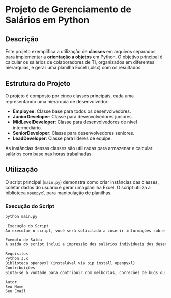 # Projeto de Gerenciamento de Salários em Python

## Descrição

Este projeto exemplifica a utilização de **classes** em arquivos separados para implementar a **orientação a objetos** em Python. O objetivo principal é calcular os salários de colaboradores de TI, organizados em diferentes hierarquias, e gerar uma planilha Excel (.xlsx) com os resultados.

## Estrutura do Projeto

O projeto é composto por cinco classes principais, cada uma representando uma hierarquia de desenvolvedor:

- **Employee**: Classe base para todos os desenvolvedores.
- **JuniorDeveloper**: Classe para desenvolvedores juniores.
- **MidLevelDeveloper**: Classe para desenvolvedores de nível intermediário.
- **SeniorDeveloper**: Classe para desenvolvedores seniores.
- **LeadDeveloper**: Classe para líderes de equipe.

As instâncias dessas classes são utilizadas para armazenar e calcular salários com base nas horas trabalhadas.

## Utilização

O script principal (`main.py`) demonstra como criar instâncias das classes, coletar dados do usuário e gerar uma planilha Excel. O script utiliza a biblioteca `openpyxl` para manipulação de planilhas.

### Execução do Script

```bash
python main.py

 Execução do Script
Ao executar o script, você será solicitado a inserir informações sobre os desenvolvedores, como nome, salário e horas trabalhadas. Para finalizar a entrada de dados e gerar a planilha, basta inserir continuar quando solicitado pelo nome do desenvolvedor.

Exemplo de Saída
A saída do script inclui a impressão dos salários individuais dos desenvolvedores no console e a criação de uma planilha Excel chamada employee_data.xlsx.

Requisitos
Python 3.x
Biblioteca openpyxl (instalável via pip install openpyxl)
Contribuições
Sinta-se à vontade para contribuir com melhorias, correções de bugs ou adição de novas funcionalidades. Abra uma issue para discussão ou envie um pull request.

Autor
Seu Nome
Seu Email